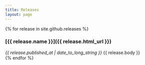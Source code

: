 ```yaml
---
title: Releases
layout: page
---
```


{% for release in site.github.releases %}

### [{{ release.name }}]({{ release.html_url }})
  *{{ release.published_at | date_to_long_string }}*
  {{ release.body }}   
{% endfor %}